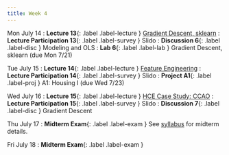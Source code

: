 ```yaml
---
title: Week 4
---
```


Mon July 14
: **Lecture 13**{: .label .label-lecture } [Gradient Descent, sklearn](lecture/lec13)
: **Lecture Participation 13**{: .label .label-survey } Slido
: **Discussion 6**{: .label .label-disc } Modeling and OLS
: **Lab 6**{: .label .label-lab } Gradient Descent, sklearn (due Mon 7/21)

Tue July 15
: **Lecture 14**{: .label .label-lecture } [Feature Engineering](lecture/lec14)
: **Lecture Participation 14**{: .label .label-survey } Slido
: **Project A1**{: .label .label-proj } A1: Housing I (due Wed 7/23)

Wed July 16
: **Lecture 15**{: .label .label-lecture } [HCE Case Study: CCAO](lecture/lec15)
: **Lecture Participation 15**{: .label .label-survey } Slido
: **Discussion 7**{: .label .label-disc } Gradient Descent

Thu July 17
: **Midterm Exam**{: .label .label-exam }
See [syllabus](/su25/syllabus/#exams) for midterm details.

Fri July 18
: **Midterm Exam**{: .label .label-exam }
